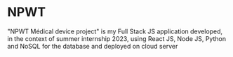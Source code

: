 # NPWT
"NPWT Médical device project" is my Full Stack JS application developed, in the context of summer internship 2023, using React JS, Node JS, Python and NoSQL for the database and deployed on cloud server
